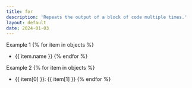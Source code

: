 ```yaml
---
title: for
description: 'Repeats the output of a block of code multiple times.'
layout: default
date: 2024-01-03
---
```

Example 1
{% for item in objects %}
- {{ item.name }}
{% endfor %}

Example 2
{% for item in objects %}
- {{ item[0] }}: {{ item[1] }}
{% endfor %}